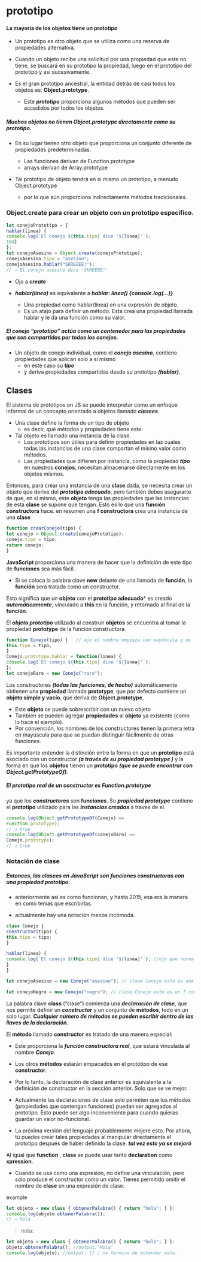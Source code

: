 # prototipo

####   La mayoría de los objetos tiene un prototipo

* Un prototipo es otro objeto que se utiliza como una reserva de propiedades alternativa.

* Cuando un objeto recibe una solicitud por una propiedad que este no tiene, se
buscará en su prototipo la propiedad, luego en el prototipo del prototipo y asi
sucesivamente.

* Es el gran prototipo ancestral, la entidad detrás de casi todos los objetos es: **Object.prototype**.
    * Este ***prototipo*** proporciona algunos métodos que pueden ser accedidos por todos los objetos.


##### Muchos objetos no tienen Object.prototype directamente como su prototipo.

*  En su lugar tienen otro objeto que proporciona un conjunto diferente de propiedades predeterminadas.
    * Las funciones derivan de Function.prototype
    * arrays derivan de Array.prototype

* Tal prototipo de objeto tendrá en si mismo un prototipo, a menudo Object.prototype
    * por lo que aún proporciona indirectamente métodos tradicionales.

### Object.create para crear un objeto con un prototipo especifico.

```javascript
let conejoPrototipo = {
hablar(linea) {
console.log(`El conejo ${this.tipo} dice '${linea}'`);
104}
};
let conejoAsesino = Object.create(conejoPrototipo);
conejoAsesino.tipo = "asesino";
conejoAsesino.hablar("SKREEEE!");
// → El conejo asesino dice 'SKREEEE!'
```

* Ojo a ***create***

* ***hablar(linea)*** es equivalente a ***hablar: linea() {console.log(...)}***
    * Una propiedad como hablar(linea) en una expresión de objeto.
    * Es un atajo para definir un método. Esta crea una propiedad llamada hablar y le da una función como su valor.

##### El conejo “prototipo” actúa como un contenedor para las propiedades que son compartidas por todos los conejos.

* Un objeto de conejo individual, como el ***conejo asesino***, contiene propiedades que aplican solo a sí mismo
    * en este caso su ***tipo***
    * y deriva propiedades compartidas desde su prototipo ***(hablar)***.


## Clases

El sistema de prototipos en JS se puede interpretar como un enfoque
informal de un concepto orientado a objetos llamado ***clasees***.


* Una clase define la forma de un tipo de objeto
    * es decir, qué métodos y propiedades tiene este.
* Tal objeto es llamado una instancia de la clase.
    * Los prototipos son útiles para definir propiedades en las cuales todas las instancias de una clase compartan el mismo valor como métodos.
    * Las propiedades que difieren por instancia, como la propiedad ***tipo*** en nuestros **conejos**, necesitan almacenarse directamente en los objetos mismos.

Entonces, para crear una instancia de una **clase** dada, se necesita crear un objeto
que derive del ***prototipo adecuado***, pero también debes asegurarte de que, en
sí mismo, este **objeto** tenga las propiedades que las instancias de esta **clase** se
supone que tengan. Esto es lo que una **función constructora** hace.
en resumen una **f constructora** crea una instancia de una **clase**


```javascript
function crearConejo(tipo) {
let conejo = Object.create(conejoPrototipo);
conejo.tipo = tipo;
return conejo;
}

```


**JavaScript** proporciona una manera de hacer que la definición de este tipo
de **funciones** sea más fácil. 

* Si se coloca la palabra clave **new** delante de una llamada de **función**, la **función** será tratada como un constructor. 

Esto significa que un **objeto** con el **prototipo adecuado*** es creado ***automáticamente***, vinculado a **this** en la función, y retornado al final de la **función**.

El ***objeto prototipo*** utilizado al construir **objetos** se encuentra al tomar la
propiedad **prototype** de la función constructora.

```javascript
function Conejo(tipo) {   // ojo el nombre empieza con mayúscula q es la convención para los constructores
this.tipo = tipo;
}
Conejo.prototype.hablar = function(linea) {
console.log(`El conejo ${this.tipo} dice '${linea}'`);
};
let conejoRaro = new Conejo("raro");
```

Los constructores ***(todas las funciones, de hecho)*** automáticamente obtienen
una **propiedad** llamada **prototype**, que por defecto contiene un **objeto simple y vacío**,
que deriva de **Object.prototype**.

* Este **objeto** se puede sobrescribir con un nuevo objeto
* También se pueden agregar **propiedades** al **objeto** ya existente (como lo hace el ejemplo).
* Por convención, los nombres de los constructores tienen la primera letra en mayúscula para que se puedan distinguir fácilmente de otras funciones.

Es importante entender la distinción entre la forma en que un **prototipo** está
asociado con un constructor ***(a través de su propiedad prototype )*** y la forma
en que los **objetos** tienen un **prototipo** ***(que se puede encontrar con Object.getPrototypeOf)***.

##### El prototipo real de un constructor es Function.prototype

ya que los ***constructores*** son **funciones**. Su ***propiedad prototype*** contiene el
**prototipo** utilizado para las ***instancias creadas*** a traves de el.

```javascript
console.log(Object.getPrototypeOf(Conejo) ==
Function.prototype);
// → true
console.log(Object.getPrototypeOf(conejoRaro) ==
Conejo.prototype);
// → true
```

### Notación de clase

##### Entonces, las ***clasees*** en JavaScript son ***funciones constructoras*** con una **propiedad** **prototipo**.

* anteriormente así es como funcionan, y hasta 2015, esa era la manera en como
tenías que escribirlas.

* actualmente hay una notación menos incómoda.

```javascript
class Conejo {
constructor(tipo) {
this.tipo = tipo;
}

hablar(linea) {
console.log(`El conejo ${this.tipo} dice '${linea}'`); //ojo que normalmente se va a necesitar **return**
}
}

let conejoAsesino = new Conejo("asesino"); // clase Conejo esto es una f constructora

let conejoNegro = new Conejo("negro"); // clase Conejo esto es un f constructora

```

La palabra clave **class** (“clase”) comienza una ***declaración de clase***, que nos
permite definir un ***constructor*** y un conjunto de **métodos**, todo en un solo
lugar. ***Cualquier número de métodos se pueden escribir dentro de las llaves de la declaración***.


El **método** llamado **constructor** es tratado de una manera especial:

* Este proporciona la ***función constructora real***, que estará vinculada al nombre ***Conejo***.
* Los otros **métodos** estarán empacados en el prototipo de ese **constructor**.
* Por lo tanto, la declaración de clase anterior es equivalente a la definición de constructor en la sección anterior. Solo que se ve mejor.

* Actualmente las declaraciones de clase solo permiten que los métodos (propiedades que contengan funciones)
puedan ser agregados al prototipo. Esto puede ser algo inconveniente para cuando quieras guardar un valor no-funcional.

* La próxima versión del lenguaje probablemente mejore esto. Por ahora, tú
puedes crear tales propiedades al manipular directamente el prototipo después
de haber definido la clase. ***tal vez esto ya se mejoró***

Al igual que **function** , **class** se puede usar tanto **declaration** 
como **xpression**.

* Cuando se usa como una expresión, no define una vinculación, pero solo produce el constructor como un valor. Tienes permitido omitir el nombre de **clase** en una expresión de clase.

example
```javascript
let objeto = new class { obtenerPalabra() { return "hola"; } };
console.log(objeto.obtenerPalabra());
// → hola
```
> nota:

```javascript
let objeto = new class { obtenerPalabra() { return "hola"; } };
objeto.obtenerPalabra(); //output:'Hola'
console.log(objeto); //output: {} ; no termino de entender esto.
```

